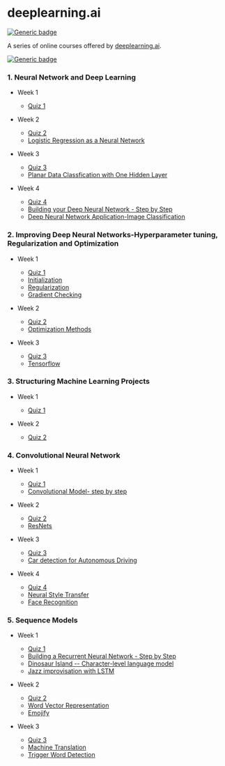 # deeplearning.ai

[![Generic badge](https://img.shields.io/badge/Deep-Learning-<BLUE>.svg)](https://shields.io/)

A series of online courses offered by [deeplearning.ai](https://www.deeplearning.ai/).

[![Generic badge](https://img.shields.io/badge/Python-AI-<BLUE>.svg)](https://shields.io/)

### 1. Neural Network and Deep Learning
* Week 1
	* [Quiz 1](https://github.com/saumya-guptaa/DeepLearning.ai-Coursera/blob/master/01%20Neural%20Networks%20and%20Deep%20Learning/week1%20quiz.md)
	
* Week 2
	* [Quiz 2](https://github.com/saumya-guptaa/DeepLearning.ai-Coursera/blob/master/01%20Neural%20Networks%20and%20Deep%20Learning/week2%20quiz.md)
	* [Logistic Regression as a Neural Network](https://github.com/saumya-guptaa/DeepLearning.ai-Coursera/blob/master/01%20Neural%20Networks%20and%20Deep%20Learning/Logistic_Regression_with_a_Neural_Network_mindset_v6a.ipynb)

* Week 3
	* [Quiz 3](https://github.com/saumya-guptaa/DeepLearning.ai-Coursera/blob/master/01%20Neural%20Networks%20and%20Deep%20Learning/week3%20quiz.md)
	* [Planar Data Classfication with One Hidden Layer](https://github.com/saumya-guptaa/DeepLearning.ai-Coursera/blob/master/01%20Neural%20Networks%20and%20Deep%20Learning/Planar_data_classification_with_onehidden_layer_v6c.ipynb)

* Week 4
	* [Quiz 4](https://github.com/saumya-guptaa/DeepLearning.ai-Coursera/blob/master/01%20Neural%20Networks%20and%20Deep%20Learning/week4%20quiz.md)
	* [Building your Deep Neural Network - Step by Step](https://github.com/saumya-guptaa/DeepLearning.ai-Coursera/blob/master/01%20Neural%20Networks%20and%20Deep%20Learning/Building_your_Deep_Neural_Network_Step_by_Step_v8a.ipynb)
	* [Deep Neural Network Application-Image Classification](https://github.com/saumya-guptaa/DeepLearning.ai-Coursera/blob/master/01%20Neural%20Networks%20and%20Deep%20Learning/Deep%2BNeural%2BNetwork%2B-%2BApplication%2Bv8.ipynb)


### 2. Improving Deep Neural Networks-Hyperparameter tuning, Regularization and Optimization
* Week 1
	* [Quiz 1](https://github.com/saumya-guptaa/DeepLearning.ai-Coursera/blob/master/02%20Improving%20Deep%20Neural%20Networks:%20Hyperparameter%20tuning%2C%20Regularization%20and%20Optimization/week1%20quiz.md)
	* [Initialization](https://github.com/saumya-guptaa/DeepLearning.ai-Coursera/blob/master/02%20Improving%20Deep%20Neural%20Networks:%20Hyperparameter%20tuning%2C%20Regularization%20and%20Optimization/Initialization.ipynb)
	* [Regularization](https://github.com/saumya-guptaa/DeepLearning.ai-Coursera/blob/master/02%20Improving%20Deep%20Neural%20Networks:%20Hyperparameter%20tuning%2C%20Regularization%20and%20Optimization/Regularization_v2a.ipynb)
	* [Gradient Checking](https://github.com/saumya-guptaa/DeepLearning.ai-Coursera/blob/master/02%20Improving%20Deep%20Neural%20Networks:%20Hyperparameter%20tuning%2C%20Regularization%20and%20Optimization/Gradient%2BChecking%2Bv1.ipynb)

* Week 2
	* [Quiz 2](https://github.com/saumya-guptaa/DeepLearning.ai-Coursera/blob/master/02%20Improving%20Deep%20Neural%20Networks:%20Hyperparameter%20tuning%2C%20Regularization%20and%20Optimization/week2%20quiz.md)
	* [Optimization Methods](https://github.com/saumya-guptaa/DeepLearning.ai-Coursera/blob/master/02%20Improving%20Deep%20Neural%20Networks:%20Hyperparameter%20tuning%2C%20Regularization%20and%20Optimization/Optimization_methods_v1b.ipynb)

* Week 3
	* [Quiz 3](https://github.com/saumya-guptaa/DeepLearning.ai-Coursera/blob/master/02%20Improving%20Deep%20Neural%20Networks:%20Hyperparameter%20tuning%2C%20Regularization%20and%20Optimization/week3%20quiz.md) 
	* [Tensorflow](https://github.com/saumya-guptaa/DeepLearning.ai-Coursera/blob/master/02%20Improving%20Deep%20Neural%20Networks:%20Hyperparameter%20tuning%2C%20Regularization%20and%20Optimization/TensorFlow_Tutorial_v3b.ipynb)

### 3. Structuring Machine Learning Projects
* Week 1
	* [Quiz 1](https://github.com/saumya-guptaa/DeepLearning.ai-Coursera/blob/master/03%20Structuring%20Machine%20Learning%20Projects/week1%20quiz.md)

* Week 2
	* [Quiz 2](https://github.com/saumya-guptaa/DeepLearning.ai-Coursera/blob/master/03%20Structuring%20Machine%20Learning%20Projects/week2%20quiz.md)

### 4. Convolutional Neural Network
* Week 1
	* [Quiz 1](https://github.com/saumya-guptaa/DeepLearning.ai-Coursera/blob/master/04%20Convolutional%20Neural%20Networks/week1%20quiz.md)
	* [Convolutional Model- step by step](https://github.com/saumya-guptaa/DeepLearning.ai-Coursera/blob/master/04%20Convolutional%20Neural%20Networks/Convolution_model_Step_by_Step_v2a.ipynb)

* Week 2
	* [Quiz 2](https://github.com/saumya-guptaa/DeepLearning.ai-Coursera/blob/master/04%20Convolutional%20Neural%20Networks/week2%20quiz.md)
	* [ResNets](https://github.com/saumya-guptaa/DeepLearning.ai-Coursera/blob/master/04%20Convolutional%20Neural%20Networks/Residual_Networks_v2a.ipynb)

* Week 3
	* [Quiz 3](https://github.com/saumya-guptaa/DeepLearning.ai-Coursera/blob/master/04%20Convolutional%20Neural%20Networks/week3%20quiz.md)
	* [Car detection for Autonomous Driving](https://github.com/saumya-guptaa/DeepLearning.ai-Coursera/blob/master/04%20Convolutional%20Neural%20Networks/Autonomous_driving_application_Car_detection_v3a.ipynb)

* Week 4
	* [Quiz 4](https://github.com/saumya-guptaa/DeepLearning.ai-Coursera/blob/master/04%20Convolutional%20Neural%20Networks/week4%20quiz.md)
	* [Neural Style Transfer](https://github.com/saumya-guptaa/DeepLearning.ai-Coursera/blob/master/04%20Convolutional%20Neural%20Networks/Art_Generation_with_Neural_Style_Transfer_v3a%20(1).ipynb)
	* [Face Recognition](https://github.com/saumya-guptaa/DeepLearning.ai-Coursera/blob/master/04%20Convolutional%20Neural%20Networks/Face_Recognition_v3a.ipynb)


### 5. Sequence Models
* Week 1
	* [Quiz 1](https://github.com/saumya-guptaa/DeepLearning.ai-Coursera/blob/master/05%20Sequence%20Models/week1%20quiz.md)
	* [Building a Recurrent Neural Network - Step by Step](https://github.com/saumya-guptaa/DeepLearning.ai-Coursera/blob/master/05%20Sequence%20Models/Building_a_Recurrent_Neural_Network_Step_by_Step_v3a.ipynb)
	* [Dinosaur Island -- Character-level language model](https://github.com/saumya-guptaa/DeepLearning.ai-Coursera/blob/master/05%20Sequence%20Models/Dinosaurus_Island_Character_level_language_model_final_v3a.ipynb)
	* [Jazz improvisation with LSTM](https://github.com/saumya-guptaa/DeepLearning.ai-Coursera/blob/master/05%20Sequence%20Models/Improvise_a_Jazz_Solo_with_an_LSTM_Network_v3a.ipynb)

* Week 2
	* [Quiz 2](https://github.com/saumya-guptaa/DeepLearning.ai-Coursera/blob/master/05%20Sequence%20Models/week2%20quiz.md)
	* [Word Vector Representation](https://github.com/saumya-guptaa/DeepLearning.ai-Coursera/blob/master/05%20Sequence%20Models/Operations_on_word_vectors_v2a.ipynb)
	* [Emojify](https://github.com/saumya-guptaa/DeepLearning.ai-Coursera/blob/master/05%20Sequence%20Models/Emojify_v2a.ipynb)

* Week 3
	* [Quiz 3](https://github.com/saumya-guptaa/DeepLearning.ai-Coursera/blob/master/05%20Sequence%20Models/week3%20quiz.md)
	* [Machine Translation](https://github.com/saumya-guptaa/DeepLearning.ai-Coursera/blob/master/05%20Sequence%20Models/Neural_machine_translation_with_attention_v4a.ipynb)
	* [Trigger Word Detection](https://github.com/saumya-guptaa/DeepLearning.ai-Coursera/blob/master/05%20Sequence%20Models/Trigger_word_detection_v1a.ipynb)


<br/>
